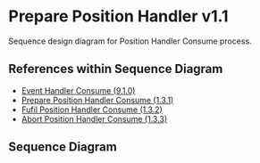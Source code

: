 # Prepare Position Handler v1.1

Sequence design diagram for Position Handler Consume process.

## References within Sequence Diagram

* [Event Handler Consume \(9.1.0\)](../../../central-event-processor/9.1.0-event-handler-placeholder.md)
* [Prepare Position Handler Consume \(1.3.1\)](1.3.1-prepare-position-handler-consume.md)
* [Fufil Position Handler Consume \(1.3.2\)](../1.3.0-position-handler-consume-1/1.3.2-fulfil-position-handler-consume-v1.1.md)
* [Abort Position Handler Consume \(1.3.3\)](../reject-abort/1.3.3-abort-position-handler-consume.md)

## Sequence Diagram

